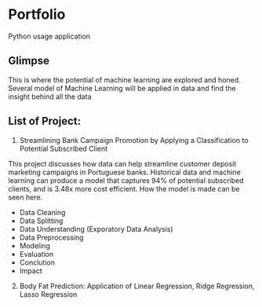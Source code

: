 # Portfolio
Python usage application

## Glimpse
This is where the potential of machine learning are explored and honed. Several model of Machine Learning will be applied in data and find the insight behind all the data

## List of Project:
1. Streamlining Bank Campaign Promotion by Applying a Classification to Potential Subscribed Client

This project discusses how data can help streamline customer deposit marketing campaigns in Portuguese banks. Historical data and machine learning can produce a model that captures 94% of potential subscribed clients, and is 3.48x more cost efficient. How the model is made can be seen here.
- Data Cleaning
- Data Splitting
- Data Understanding (Exporatory Data Analysis)
- Data Preprocessing
- Modeling
- Evaluation
- Conclution
- Impact

2. Body Fat Prediction: Application of Linear Regression, Ridge Regression, Lasso Regression
